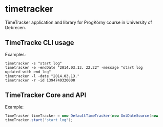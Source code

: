 timetracker
===========

TimeTracker application and library for ProgKörny course in University of Debrecen.

TimeTracke CLI usage
--------------------
Examples:
```
timetracker -s "start log"
timetracker -e -endDate "2014.03.13. 22.22" -message "start log updated with end log"
timetracker -l -date "2014.03.13."
timetracker -r -id 1394749320000
```

TimeTracker Core and API
----------------------------
Example:
```java
TimeTracker timeTracker = new DefaultTimeTracker(new XmlDateSource(new File("timetracker.xml")));
timeTracker.start("start log");
```
